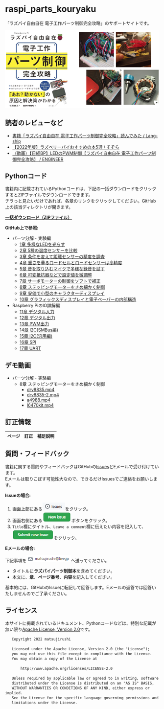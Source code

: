 ﻿# raspi_parts_kouryaku

「ラズパイ自由自在 電子工作パーツ制御完全攻略」のサポートサイトです。

<img src="media/1.png">

## 読者のレビューなど

* [書籍「ラズパイ自由自在 電子工作パーツ制御完全攻略」読んでみた / Lang-ship](https://lang-ship.com/blog/work/4296111914/)
* [【2022年版】ラズベリーパイおすすめの本5選 / そぞら](https://sozorablog.com/raspberrypi_book/)
* [（動画）【日経BP】LEDのPWM制御【ラズパイ自由自在 電子工作パーツ制御完全攻略】 / ENGINEER](https://youtu.be/LQ05ZXQ2hts)

## Pythonコード

書籍内に記載されているPythonコードは、下記の一括ダウンロードをクリックするとZIPファイルでダウンロードできます。  
チラっと見たいだけであれば、各章のリンクをクリックしてください。GitHub上の該当ディレクトリが開きます。

**[一括ダウンロード（ZIPファイル）](https://github.com/matsujirushi/raspi_parts_kouryaku/archive/refs/heads/master.zip)**

**GitHub上で参照:**

* パーツ分解・実験編
  * [1章 多様なLEDを光らす](python/01)
  * [2章 5種の温度センサーを比較](python/02)
  * [3章 条件を変えて距離センサーの精度を調査](python/03)
  * [4章 重さを量るロードセルとロードセンサーは高精度](python/04)
  * [5章 音を取り込むマイクで多様な録音を試す](python/05)
  * [6章 可変抵抗器などで設定値を微調整](python/06)
  * [7章 サーボモーターの制御をソフトで補正](python/07)
  * [8章 ステッピングモーターをきめ細かく制御](python/08)
  * [9章 安価で小型のキャラクターディスプレイ](python/09)
  * [10章 グラフィックスディスプレイと電子ペーパーの内部構造](python/10)
* Raspberry PiのIO詳解編
  * [11章 デジタル入力](python/11)
  * [12章 デジタル出力](python/12)
  * [13章 PWM出力](python/13)
  * [14章 I2C(SMBus編)](python/14)
  * [15章 I2C(汎用編)](python/15)
  * [16章 SPI](python/16)
  * [17章 UART](python/17)

## デモ動画

* パーツ分解・実験編
  * 8章 ステッピングモーターをきめ細かく制御
    * [drv8835.mp4](https://youtu.be/fRgU5spVdbM)
    * [drv8835-2.mp4](https://youtu.be/qHraBlnQ2mE)
    * [a4988.mp4](https://youtu.be/PEcUD3OVFoM)
    * [l6470kit.mp4](https://youtu.be/wRkT1fEBPMc)

## 訂正情報

|ページ|訂正|補足説明|
|:--|:--|:--|

## 質問・フィードバック

書籍に関する質問やフィードバックはGitHubの[Issues](https://github.com/matsujirushi/raspi_parts_kouryaku/issues)とEメールで受け付けています。  
Eメールは取りこぼす可能性大なので、できるだけIssuesでご連絡をお願いします。

**Issueの場合:**

1. 画面上部にある![2](media/2.png)をクリック。
2. 画面右側にある![File](media/3.png)ボタンをクリック。
3. `Title`欄にタイトル、`Leave a comment`欄に伝えたい内容を記入して、![4](media/4.png)をクリック。

**Eメールの場合:**

下記事項を![5](media/5.png)へ送ってください。

* タイトルに**ラズパイパーツ制御本**を含めてください。
* 本文に、**章**、**ページ番号**、**内容**を記入してください。

基本的には、GitHubのIssueに転記して回答します。Eメールの返答では回答いたしませんのでご了承ください。

## ライセンス

本サイトに掲載されているドキュメント、Pythonコードなどは、特別な記載が無い限り[Apache License, Version 2.0](LICENSE.txt)です。

```
   Copyright 2022 matsujirushi

   Licensed under the Apache License, Version 2.0 (the "License");
   you may not use this file except in compliance with the License.
   You may obtain a copy of the License at

       http://www.apache.org/licenses/LICENSE-2.0

   Unless required by applicable law or agreed to in writing, software
   distributed under the License is distributed on an "AS IS" BASIS,
   WITHOUT WARRANTIES OR CONDITIONS OF ANY KIND, either express or implied.
   See the License for the specific language governing permissions and
   limitations under the License.
```